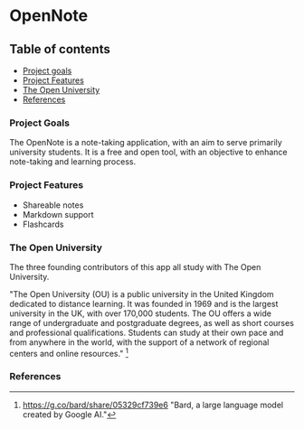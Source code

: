 # OpenNote

## Table of contents
- [Project goals](#project-goals)
- [Project Features](#project-features)
- [The Open University](#the-open-university)
- [References](#references)

### Project Goals

The OpenNote is a note-taking application, with an aim to serve primarily university students. 
It is a free and open tool, with an objective to enhance note-taking and learning process.

### Project Features
- Shareable notes
- Markdown support
- Flashcards

### The Open University
The three founding contributors of this app all study with The Open University.

"The Open University (OU) is a public university in the United Kingdom dedicated to distance learning. 
It was founded in 1969 and is the largest university in the UK, with over 170,000 students. The OU offers a wide range 
of undergraduate and postgraduate degrees, as well as short courses and professional qualifications. 
Students can study at their own pace and from anywhere in the world, with the support of a network of regional centers 
and online resources." [^1]

### References
[^1]: https://g.co/bard/share/05329cf739e6 "Bard, a large language model created by Google AI."

